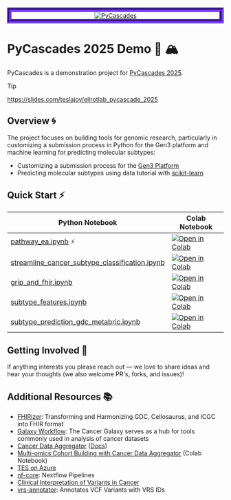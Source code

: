 <p align="center" style="border: 10px #5d2ec8 groove;">
  <a href="https://2025.pycascades.com/">
    <img title="PyCascades" src="https://github.com/user-attachments/assets/58da3b72-0972-4eaf-aa2b-352e49dcc29d" />
  </a>
</p>

# PyCascades 2025 Demo 🐍 🏔️

PyCascades is a demonstration project for [PyCascades 2025](https://2025.pycascades.com/).

> [!TIP]
> https://slides.com/teslajoy/ellrotlab_pycascade_2025

## Overview 🌀

The project focuses on building tools for genomic research, particularly in customizing a submission process in Python for the Gen3 platform and machine learning for predicting molecular subtypes:
- Customizing a submission process for the [Gen3 Platform](https://gen3.org/)
- Predicting molecular subtypes using data tutorial with [scikit-learn](https://scikit-learn.org/)

## Quick Start ⚡

| Python Notebook                                                       | Colab Notebook                                    |
|-----------------------------------------------------------------------|---------------------------------------------------|
| [pathway_ea.ipynb][notebook-pathway] ⚡                               | [![Open in Colab][colab-badge]][colab-pathway]    |
| [streamline_cancer_subtype_classification.ipynb][notebook-streamline] | [![Open in Colab][colab-badge]][colab-streamline] |
| [grip_and_fhir.ipynb][notebook-grip]                                  | [![Open in Colab][colab-badge]][colab-grip]       |
| [subtype_features.ipynb][notebook-features]                           | [![Open in Colab][colab-badge]][colab-features]   |
| [subtype_prediction_gdc_metabric.ipynb][notebook-prediction]          | [![Open in Colab][colab-badge]][colab-prediction] |

[notebook-streamline]: ./demo/streamline_cancer_subtype_classification.ipynb
[colab-streamline]: https://colab.research.google.com/github/ohsu-comp-bio/pycascades/blob/development/demo/streamline_cancer_subtype_classification.ipynb

[notebook-grip]: ./demo/grip_and_fhir.ipynb
[colab-grip]: https://colab.research.google.com/github/ohsu-comp-bio/pycascades/blob/development/demo/grip_and_fhir.ipynb

[notebook-pathway]: ./demo/pathway_ea.ipynb
[colab-pathway]: https://colab.research.google.com/github/ohsu-comp-bio/pycascades/blob/development/demo/pathway_ea.ipynb

[notebook-reactome]: ./demo/reactome_api.py
[colab-reactome]: https://colab.research.google.com/github/ohsu-comp-bio/pycascades/blob/development/demo/reactome_api.py

[notebook-features]: ./demo/subtype_features.ipynb
[colab-features]: https://colab.research.google.com/github/ohsu-comp-bio/pycascades/blob/development/demo/subtype_features.ipynb

[notebook-prediction]: ./demo/subtype_prediction_gdc_metabric.ipynb
[colab-prediction]: https://colab.research.google.com/github/ohsu-comp-bio/pycascades/blob/development/demo/subtype_prediction_gdc_metabric.ipynb

[colab-badge]: https://colab.research.google.com/assets/colab-badge.svg

## Getting Involved 🤝
If anything interests you please reach out — we love to share ideas and hear your thoughts (we also welcome PR's, forks, and issues)!

## Additional Resources 📚
- [FHIRizer](https://github.com/bmeg/fhirizer​): Transforming and Harmonizing GDC, Cellosaurus, and ICGC into FHIR format
- [Galaxy Workflow](https://cancer.usegalaxy.org/): The Cancer Galaxy serves as a hub for tools commonly used in analysis of cancer datasets
- [Cancer Data Aggregator](https://datacommons.cancer.gov/news/cancer-data-aggregator-tailored-all-levels-computational-expertise) ([Docs](https://cda.readthedocs.io/))
- [Multi-omics Cohort Building with Cancer Data Aggregator](https://colab.research.google.com/github/CancerDataAggregator/Community-Notebooks/blob/main/Tutorials/005_isbcgc.ipynb) (Colab Notebook)
- [TES on Azure](https://github.com/microsoft/ga4gh-tes)
- [nf-core](https://nf-co.re/): Nextflow Pipelines
- [Clinical Interpretation of Variants in Cancer](https://civicdb.org/)
- [vrs-annotator](https://github.com/ohsu-comp-bio/vrs-annotator): Annotates VCF Variants with VRS IDs
